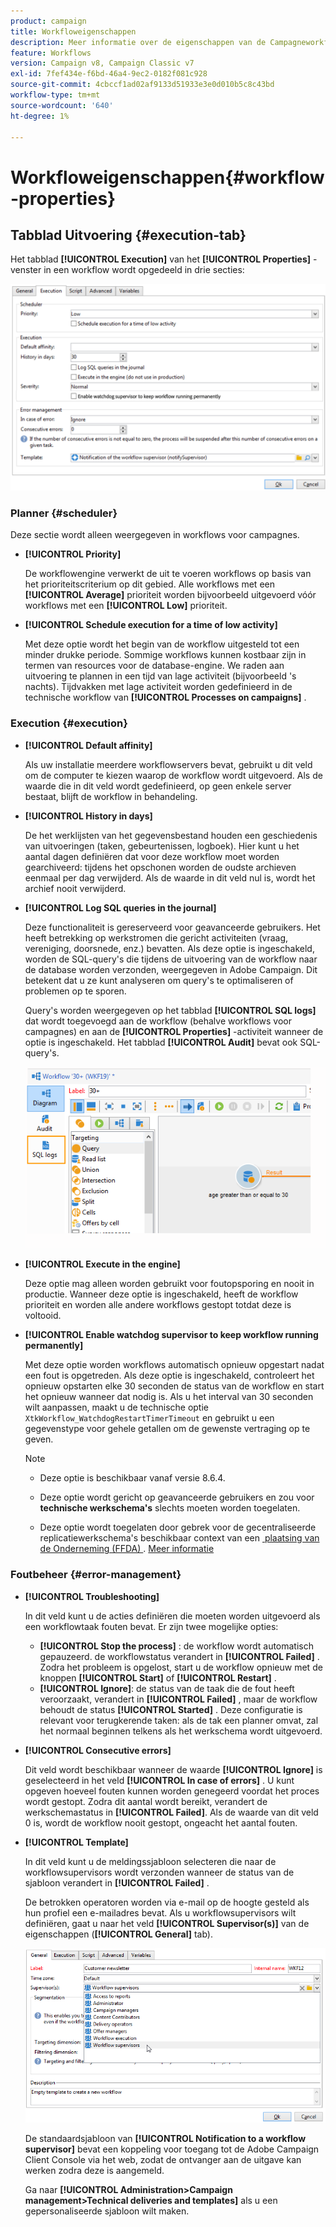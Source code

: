 ```yaml
---
product: campaign
title: Workfloweigenschappen
description: Meer informatie over de eigenschappen van de Campagneworkflow
feature: Workflows
version: Campaign v8, Campaign Classic v7
exl-id: 7fef434e-f6bd-46a4-9ec2-0182f081c928
source-git-commit: 4cbccf1ad02af9133d51933e3e0d010b5c8c43bd
workflow-type: tm+mt
source-wordcount: '640'
ht-degree: 1%

---
```


# Workfloweigenschappen{#workflow-properties}

## Tabblad Uitvoering {#execution-tab}

Het tabblad **[!UICONTROL Execution]** van het **[!UICONTROL Properties]** -venster in een workflow wordt opgedeeld in drie secties:

![](assets/wf_execution_tab.png)

### Planner {#scheduler}

Deze sectie wordt alleen weergegeven in workflows voor campagnes.

* **[!UICONTROL Priority]**

  De workflowengine verwerkt de uit te voeren workflows op basis van het prioriteitscriterium op dit gebied. Alle workflows met een **[!UICONTROL Average]** prioriteit worden bijvoorbeeld uitgevoerd vóór workflows met een **[!UICONTROL Low]** prioriteit.

* **[!UICONTROL Schedule execution for a time of low activity]**

  Met deze optie wordt het begin van de workflow uitgesteld tot een minder drukke periode. Sommige workflows kunnen kostbaar zijn in termen van resources voor de database-engine. We raden aan uitvoering te plannen in een tijd van lage activiteit (bijvoorbeeld &#39;s nachts). Tijdvakken met lage activiteit worden gedefinieerd in de technische workflow van **[!UICONTROL Processes on campaigns]** .

### Execution {#execution}

* **[!UICONTROL Default affinity]**

  Als uw installatie meerdere workflowservers bevat, gebruikt u dit veld om de computer te kiezen waarop de workflow wordt uitgevoerd. Als de waarde die in dit veld wordt gedefinieerd, op geen enkele server bestaat, blijft de workflow in behandeling.

* **[!UICONTROL History in days]**

  De het werklijsten van het gegevensbestand houden een geschiedenis van uitvoeringen (taken, gebeurtenissen, logboek). Hier kunt u het aantal dagen definiëren dat voor deze workflow moet worden gearchiveerd: tijdens het opschonen worden de oudste archieven eenmaal per dag verwijderd. Als de waarde in dit veld nul is, wordt het archief nooit verwijderd.

* **[!UICONTROL Log SQL queries in the journal]**

  Deze functionaliteit is gereserveerd voor geavanceerde gebruikers. Het heeft betrekking op werkstromen die gericht activiteiten (vraag, vereniging, doorsnede, enz.) bevatten. Als deze optie is ingeschakeld, worden de SQL-query&#39;s die tijdens de uitvoering van de workflow naar de database worden verzonden, weergegeven in Adobe Campaign. Dit betekent dat u ze kunt analyseren om query&#39;s te optimaliseren of problemen op te sporen.

  Query&#39;s worden weergegeven op het tabblad **[!UICONTROL SQL logs]** dat wordt toegevoegd aan de workflow (behalve workflows voor campagnes) en aan de **[!UICONTROL Properties]** -activiteit wanneer de optie is ingeschakeld. Het tabblad **[!UICONTROL Audit]** bevat ook SQL-query&#39;s.

  ![](assets/wf_tab_log_sql.png)

* **[!UICONTROL Execute in the engine]**

  Deze optie mag alleen worden gebruikt voor foutopsporing en nooit in productie. Wanneer deze optie is ingeschakeld, heeft de workflow prioriteit en worden alle andere workflows gestopt totdat deze is voltooid.

* **[!UICONTROL Enable watchdog supervisor to keep workflow running permanently]**

  Met deze optie worden workflows automatisch opnieuw opgestart nadat een fout is opgetreden. Als deze optie is ingeschakeld, controleert het opnieuw opstarten elke 30 seconden de status van de workflow en start het opnieuw wanneer dat nodig is. Als u het interval van 30 seconden wilt aanpassen, maakt u de technische optie `XtkWorkflow_WatchdogRestartTimerTimeout` en gebruikt u een gegevenstype voor gehele getallen om de gewenste vertraging op te geven.

  >[!NOTE]
  >
  >* Deze optie is beschikbaar vanaf versie 8.6.4.
  >
  >* Deze optie wordt gericht op geavanceerde gebruikers en zou voor **technische werkschema&#39;s** slechts moeten worden toegelaten.
  >
  >* Deze optie wordt toegelaten door gebrek voor de gecentraliseerde replicatiewerkschema&#39;s beschikbaar context van een [&#x200B; plaatsing van de Onderneming (FFDA) &#x200B;](../../v8/architecture/enterprise-deployment.md). [Meer informatie](../../v8/architecture/replication.md)

### Foutbeheer {#error-management}

* **[!UICONTROL Troubleshooting]**

  In dit veld kunt u de acties definiëren die moeten worden uitgevoerd als een workflowtaak fouten bevat. Er zijn twee mogelijke opties:

   * **[!UICONTROL Stop the process]** : de workflow wordt automatisch gepauzeerd. de workflowstatus verandert in **[!UICONTROL Failed]** . Zodra het probleem is opgelost, start u de workflow opnieuw met de knoppen **[!UICONTROL Start]** of **[!UICONTROL Restart]** .
   * **[!UICONTROL Ignore]**: de status van de taak die de fout heeft veroorzaakt, verandert in **[!UICONTROL Failed]** , maar de workflow behoudt de status **[!UICONTROL Started]** . Deze configuratie is relevant voor terugkerende taken: als de tak een planner omvat, zal het normaal beginnen telkens als het werkschema wordt uitgevoerd.

* **[!UICONTROL Consecutive errors]**

  Dit veld wordt beschikbaar wanneer de waarde **[!UICONTROL Ignore]** is geselecteerd in het veld **[!UICONTROL In case of errors]** . U kunt opgeven hoeveel fouten kunnen worden genegeerd voordat het proces wordt gestopt. Zodra dit aantal wordt bereikt, verandert de werkschemastatus in **[!UICONTROL Failed]**. Als de waarde van dit veld 0 is, wordt de workflow nooit gestopt, ongeacht het aantal fouten.

* **[!UICONTROL Template]**

  In dit veld kunt u de meldingssjabloon selecteren die naar de workflowsupervisors wordt verzonden wanneer de status van de sjabloon verandert in **[!UICONTROL Failed]** .

  De betrokken operatoren worden via e-mail op de hoogte gesteld als hun profiel een e-mailadres bevat. Als u workflowsupervisors wilt definiëren, gaat u naar het veld **[!UICONTROL Supervisor(s)]** van de eigenschappen (**[!UICONTROL General]** tab).

  ![](assets/wf-properties_select-supervisors.png)

  De standaardsjabloon van **[!UICONTROL Notification to a workflow supervisor]** bevat een koppeling voor toegang tot de Adobe Campaign Client Console via het web, zodat de ontvanger aan de uitgave kan werken zodra deze is aangemeld.

  Ga naar **[!UICONTROL Administration>Campaign management>Technical deliveries and templates]** als u een gepersonaliseerde sjabloon wilt maken.
